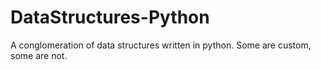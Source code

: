 # DataStructures-Python
A conglomeration of data structures written in python. Some are custom, some are not.
